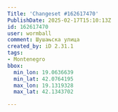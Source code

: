 ```yaml
---
Title: 'Changeset #162617470'
PublishDate: 2025-02-17T15:10:13Z
id: 162617470
user: wormball
comment: Шушањска улица
created_by: iD 2.31.1
tags:
- Montenegro
bbox:
  min_lon: 19.0636639
  min_lat: 42.0764195
  max_lon: 19.1319328
  max_lat: 42.1343702

---
```

